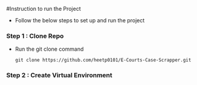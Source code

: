 #Instruction to run the Project 
- Follow the below steps to set up and run the project


### Step 1 : Clone Repo 

- Run the git clone command
  ```
  git clone https://github.com/heetp0101/E-Courts-Case-Scrapper.git
  ```

### Step 2 : Create Virtual Environment
